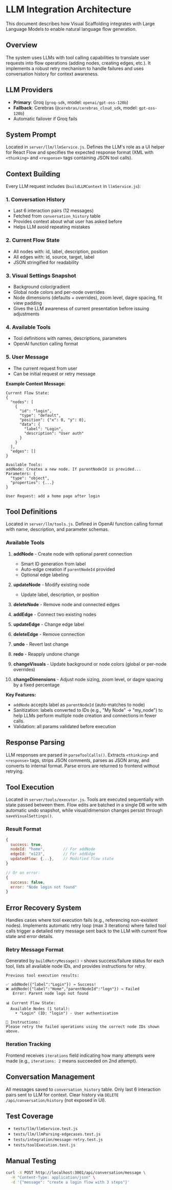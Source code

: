 # LLM Integration Architecture

This document describes how Visual Scaffolding integrates with Large Language Models to enable natural language flow generation.

## Overview

The system uses LLMs with tool calling capabilities to translate user requests into flow operations (adding nodes, creating edges, etc.). It implements a robust retry mechanism to handle failures and uses conversation history for context awareness.

## LLM Providers

- **Primary**: Groq (`groq-sdk`, model: `openai/gpt-oss-120b`)
- **Fallback**: Cerebras (`@cerebras/cerebras_cloud_sdk`, model: `gpt-oss-120b`)
- Automatic failover if Groq fails


## System Prompt

Located in `server/llm/llmService.js`. Defines the LLM's role as a UI helper for React Flow and specifies the expected response format (XML with `<thinking>` and `<response>` tags containing JSON tool calls).

## Context Building

Every LLM request includes (`buildLLMContext` in `llmService.js`):

### 1. Conversation History
- Last 6 interaction pairs (12 messages)
- Fetched from `conversation_history` table
- Provides context about what user has asked before
- Helps LLM avoid repeating mistakes

### 2. Current Flow State
- All nodes with: id, label, description, position
- All edges with: id, source, target, label
- JSON stringified for readability

### 3. Visual Settings Snapshot
- Background color/gradient
- Global node colors and per-node overrides
- Node dimensions (defaults + overrides), zoom level, dagre spacing, fit view padding
- Gives the LLM awareness of current presentation before issuing adjustments

### 4. Available Tools
- Tool definitions with names, descriptions, parameters
- OpenAI function calling format

### 5. User Message
- The current request from user
- Can be initial request or retry message

**Example Context Message:**
```
Current Flow State:
{
  "nodes": [
    {
      "id": "login",
      "type": "default",
      "position": {"x": 0, "y": 0},
      "data": {
        "label": "Login",
        "description": "User auth"
      }
    }
  ],
  "edges": []
}

Available Tools:
addNode: Creates a new node. If parentNodeId is provided...
Parameters: {
  "type": "object",
  "properties": {...}
}

User Request: add a home page after login
```

## Tool Definitions

Located in `server/llm/tools.js`. Defined in OpenAI function calling format with name, description, and parameter schemas.

### Available Tools

1. **addNode** - Create node with optional parent connection
   - Smart ID generation from label
   - Auto-edge creation if `parentNodeId` provided
   - Optional edge labeling

2. **updateNode** - Modify existing node
   - Update label, description, or position

3. **deleteNode** - Remove node and connected edges

4. **addEdge** - Connect two existing nodes

5. **updateEdge** - Change edge label

6. **deleteEdge** - Remove connection

7. **undo** - Revert last change

8. **redo** - Reapply undone change

9. **changeVisuals** - Update background or node colors (global or per-node overrides)

10. **changeDimensions** - Adjust node sizing, zoom level, or dagre spacing by a fixed percentage

**Key Features:**
- `addNode` accepts label as `parentNodeId` (auto-matches to node)
- Sanitization: labels converted to IDs (e.g., "My Node" → "my_node") to help LLMs perform multiple node creation and connections in fewer calls.
- Validation: all params validated before execution

## Response Parsing

LLM responses are parsed in `parseToolCalls()`. Extracts `<thinking>` and `<response>` tags, strips JSON comments, parses as JSON array, and converts to internal format. Parse errors are returned to frontend without retrying.

## Tool Execution

Located in `server/tools/executor.js`. Tools are executed sequentially with state passed between them. Flow edits are batched in a single DB write with automatic undo snapshot, while visual/dimension changes persist through `saveVisualSettings()`.

### Result Format
```javascript
{
  success: true,
  nodeId: "home",        // For addNode
  edgeId: "e123",        // For addEdge
  updatedFlow: {...},    // Modified flow state
}

// Or on error:
{
  success: false,
  error: "Node login not found"
}
```

## Error Recovery System

Handles cases where tool execution fails (e.g., referencing non-existent nodes). Implements automatic retry loop (max 3 iterations) where failed tool calls trigger a detailed retry message sent back to the LLM with current flow state and error details.

### Retry Message Format

Generated by `buildRetryMessage()` - shows success/failure status for each tool, lists all available node IDs, and provides instructions for retry.

```
Previous tool execution results:

✅ addNode({"label":"Login"}) → Success!
❌ addNode({"label":"Home","parentNodeId":"logn"}) → Failed
   Error: Parent node logn not found

📊 Current Flow State:
  Available Nodes (1 total):
    • "Login" (ID: "login") - User authentication

🔧 Instructions:
Please retry the failed operations using the correct node IDs shown above.
```

### Iteration Tracking

Frontend receives `iterations` field indicating how many attempts were made (e.g., `iterations: 2` means succeeded on 2nd attempt).

## Conversation Management

All messages saved to `conversation_history` table. Only last 6 interaction pairs sent to LLM for context. Clear history via `DELETE /api/conversation/history` (not exposed in UI).

## Test Coverage

- `tests/llm/llmService.test.js`
- `tests/llm/llmParsing-edgecases.test.js`
- `tests/integration/message-retry.test.js`
- `tests/toolExecution.test.js`

## Manual Testing

```bash
curl -X POST http://localhost:3001/api/conversation/message \
  -H "Content-Type: application/json" \
  -d '{"message": "create a login flow with 3 steps"}'
```
